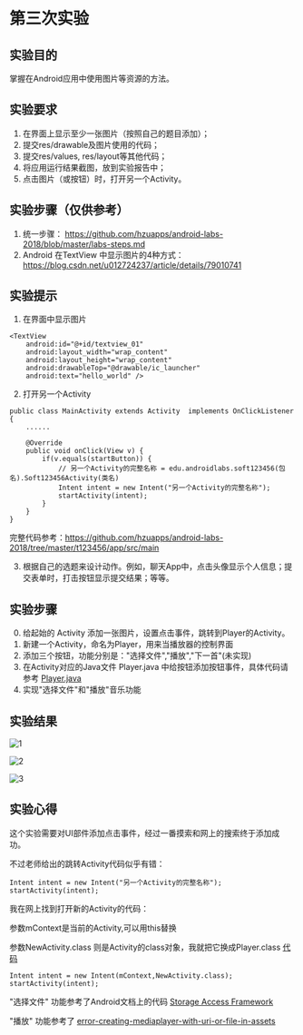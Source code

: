 # 第三次实验

## 实验目的

掌握在Android应用中使用图片等资源的方法。

## 实验要求

1. 在界面上显示至少一张图片（按照自己的题目添加）；
2. 提交res/drawable及图片使用的代码；
3. 提交res/values, res/layout等其他代码；
4. 将应用运行结果截图，放到实验报告中；
5. 点击图片（或按钮）时，打开另一个Activity。

## 实验步骤（仅供参考）

1. 统一步骤：
    https://github.com/hzuapps/android-labs-2018/blob/master/labs-steps.md
2. Android 在TextView 中显示图片的4种方式：
    https://blog.csdn.net/u012724237/article/details/79010741

## 实验提示

1. 在界面中显示图片

```
<TextView  
    android:id="@+id/textview_01"  
    android:layout_width="wrap_content"  
    android:layout_height="wrap_content"  
    android:drawableTop="@drawable/ic_launcher"  
    android:text="hello_world" />  
```

2. 打开另一个Activity

```
public class MainActivity extends Activity  implements OnClickListener {    
    ......    
    
    @Override    
    public void onClick(View v) {    
        if(v.equals(startButton)) {    
            // 另一个Activity的完整名称 = edu.androidlabs.soft123456(包名).Soft123456Activity(类名)
            Intent intent = new Intent("另一个Activity的完整名称");    
            startActivity(intent);    
        }    
    }    
}
```

完整代码参考：https://github.com/hzuapps/android-labs-2018/tree/master/t123456/app/src/main

3. 根据自己的选题来设计动作。例如，聊天App中，点击头像显示个人信息；提交表单时，打击按钮显示提交结果；等等。

## 实验步骤

0. 给起始的 Activity 添加一张图片，设置点击事件，跳转到Player的Activity。
1. 新建一个Activity，命名为Player，用来当播放器的控制界面
2. 添加三个按钮，功能分别是："选择文件","播放","下一首"(未实现)
3. 在Activity对应的Java文件  Player.java 中给按钮添加按钮事件，具体代码请参考 [Player.java](https://github.com/harytfw/android-labs-2018/blob/master/soft1614080902427/java/edu.hzuapps.androidlabs.soft1614080902427/Player.java)
4. 实现"选择文件"和"播放"音乐功能

## 实验结果

![1](https://github.com/harytfw/android-labs-2018/blob/master/soft1614080902427/Screenshot_1524494176.png)

![2](https://github.com/harytfw/android-labs-2018/blob/master/soft1614080902427/Screenshot_1524494180.png)

![3](https://github.com/harytfw/android-labs-2018/blob/master/soft1614080902427/Screenshot_1524494458.png)


## 实验心得

这个实验需要对UI部件添加点击事件，经过一番摸索和网上的搜索终于添加成功。

不过老师给出的跳转Activity代码似乎有错：
```
Intent intent = new Intent("另一个Activity的完整名称");    
startActivity(intent);    
```

我在网上找到打开新的Activity的代码：

参数mContext是当前的Activity,可以用this替换

参数NewActivity.class 则是Activity的class对象，我就把它换成Player.class  [代码](https://github.com/harytfw/android-labs-2018/blob/master/soft1614080902427/java/edu.hzuapps.androidlabs.soft1614080902427/Soft1614080902427Activity.java#L28-L29)
```
Intent intent = new Intent(mContext,NewActivity.class);    
startActivity(intent);    
```

"选择文件" 功能参考了Android文档上的代码 [Storage Access Framework](https://developer.android.com/guide/topics/providers/document-provider.html)

"播放"  功能参考了 [error-creating-mediaplayer-with-uri-or-file-in-assets](https://stackoverflow.com/questions/3093562/error-creating-mediaplayer-with-uri-or-file-in-assets)
